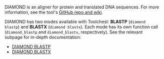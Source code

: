 DIAMOND is an aligner for protein and translated DNA sequences. For more information, see the tool's 
[GitHub repo and wiki](https://github.com/bbuchfink/diamond).

DIAMOND has two modes available with Toolchest: **BLASTP** (`diamond blastp`) and **BLASTX** (`diamond blastx`). 
Each mode has its own function call (`diamond_blastp` and `diamond_blastx`, respectively). See the relevant subpage for 
in-depth documentation:

- [DIAMOND BLASTP](diamond/diamond-blastp)
- [DIAMOND BLASTX](diamond/diamond-blastx)